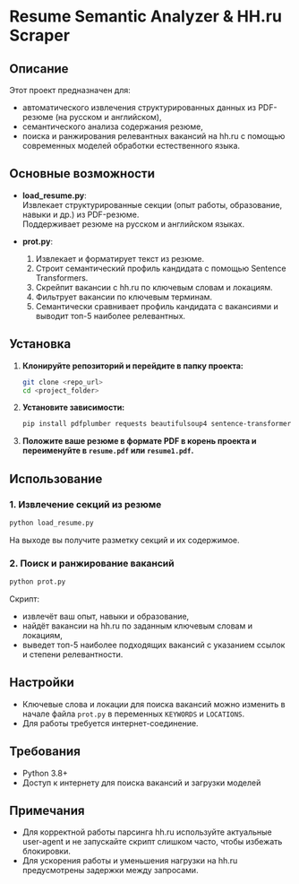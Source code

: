 # Resume Semantic Analyzer & HH.ru Scraper

## Описание

Этот проект предназначен для:
- автоматического извлечения структурированных данных из PDF-резюме (на русском и английском),
- семантического анализа содержания резюме,
- поиска и ранжирования релевантных вакансий на hh.ru с помощью современных моделей обработки естественного языка.

## Основные возможности

- **load_resume.py**:  
  Извлекает структурированные секции (опыт работы, образование, навыки и др.) из PDF-резюме.  
  Поддерживает резюме на русском и английском языках.

- **prot.py**:  
  1. Извлекает и форматирует текст из резюме.
  2. Строит семантический профиль кандидата с помощью Sentence Transformers.
  3. Скрейпит вакансии с hh.ru по ключевым словам и локациям.
  4. Фильтрует вакансии по ключевым терминам.
  5. Семантически сравнивает профиль кандидата с вакансиями и выводит топ-5 наиболее релевантных.

## Установка

1. **Клонируйте репозиторий и перейдите в папку проекта:**
   ```bash
   git clone <repo_url>
   cd <project_folder>
   ```

2. **Установите зависимости:**
   ```bash
   pip install pdfplumber requests beautifulsoup4 sentence-transformers
   ```

3. **Положите ваше резюме в формате PDF в корень проекта и переименуйте в `resume.pdf` или `resume1.pdf`.**

## Использование

### 1. Извлечение секций из резюме

```bash
python load_resume.py
```
На выходе вы получите разметку секций и их содержимое.

### 2. Поиск и ранжирование вакансий

```bash
python prot.py
```
Скрипт:
- извлечёт ваш опыт, навыки и образование,
- найдёт вакансии на hh.ru по заданным ключевым словам и локациям,
- выведет топ-5 наиболее подходящих вакансий с указанием ссылок и степени релевантности.

## Настройки

- Ключевые слова и локации для поиска вакансий можно изменить в начале файла `prot.py` в переменных `KEYWORDS` и `LOCATIONS`.
- Для работы требуется интернет-соединение.

## Требования

- Python 3.8+
- Доступ к интернету для поиска вакансий и загрузки моделей

## Примечания

- Для корректной работы парсинга hh.ru используйте актуальные user-agent и не запускайте скрипт слишком часто, чтобы избежать блокировки.
- Для ускорения работы и уменьшения нагрузки на hh.ru предусмотрены задержки между запросами. 